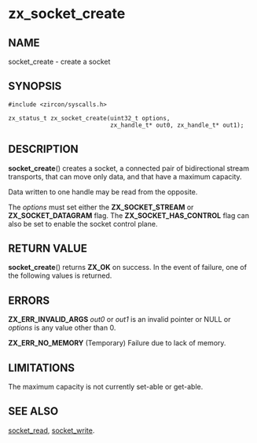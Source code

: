 # zx_socket_create

## NAME

socket_create - create a socket

## SYNOPSIS

```
#include <zircon/syscalls.h>

zx_status_t zx_socket_create(uint32_t options,
                             zx_handle_t* out0, zx_handle_t* out1);

```

## DESCRIPTION

**socket_create**() creates a socket, a connected pair of
bidirectional stream transports, that can move only data, and that
have a maximum capacity.

Data written to one handle may be read from the opposite.

The *options* must set either the **ZX_SOCKET_STREAM** or
**ZX_SOCKET_DATAGRAM** flag. The **ZX_SOCKET_HAS_CONTROL** flag
can also be set to enable the socket control plane.

## RETURN VALUE

**socket_create**() returns **ZX_OK** on success. In the event of
failure, one of the following values is returned.

## ERRORS

**ZX_ERR_INVALID_ARGS**  *out0* or *out1* is an invalid pointer or NULL or
*options* is any value other than 0.

**ZX_ERR_NO_MEMORY**  (Temporary) Failure due to lack of memory.

## LIMITATIONS

The maximum capacity is not currently set-able or get-able.

## SEE ALSO

[socket_read](socket_read.md),
[socket_write](socket_write.md).
